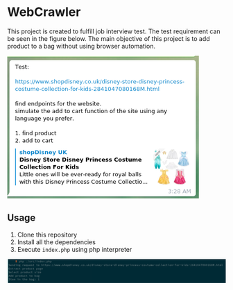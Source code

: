 # WebCrawler

This project is created to fulfill job interview test. The test requirement can be seen in the figure below.
The main objective of this project is to add product to a bag without using browser automation.

![](requirement.png)

## Usage
1. Clone this repository
2. Install all the dependencies
3. Execute `index.php` using php interpreter

![](result.png)
